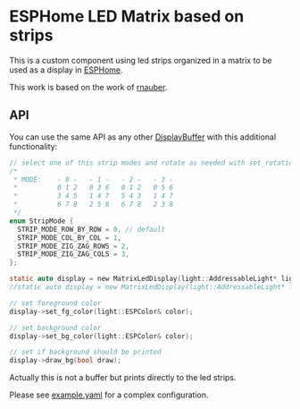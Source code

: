 # ESPHome LED Matrix based on strips

This is a custom component using led strips organized in a matrix to be used as a display in [ESPHome](https://esphome.io/).

This work is based on the work of [rnauber](https://github.com/rnauber/ESPHomeMatrixLED).

## API

You can use the same API as any other [DisplayBuffer](https://esphome.io/api/classesphome_1_1display_1_1_display_buffer.html) with this additional functionality:

```c
// select one of this strip modes and rotate as needed with set_rotation
/*
 * MODE:    - 0 -   - 1 -   - 2 -   - 3 -
 *          0 1 2   0 3 6   0 1 2   0 5 6
 *          3 4 5   1 4 7   5 4 3   1 4 7
 *          6 7 8   2 5 8   6 7 8   2 3 8
 */
enum StripMode {
  STRIP_MODE_ROW_BY_ROW = 0, // default
  STRIP_MODE_COL_BY_COL = 1,
  STRIP_MODE_ZIG_ZAG_ROWS = 2,
  STRIP_MODE_ZIG_ZAG_COLS = 3,
};

static auto display = new MatrixLedDisplay(light::AddressableLight* lights, StripMode strip_mode, int width, int height);
//static auto display = new MatrixLedDisplay(light::AddressableLight* lights, int width, int height);

// set foreground color
display->set_fg_color(light::ESPColor& color);

// set background color
display->set_bg_color(light::ESPColor& color);

// set if background should be printed
display->draw_bg(bool draw);
```

Actually this is not a buffer but prints directly to the led strips.

Please see [example.yaml](https://github.com/escoand/matrix_led_display/blob/master/example.yaml) for a complex configuration.
